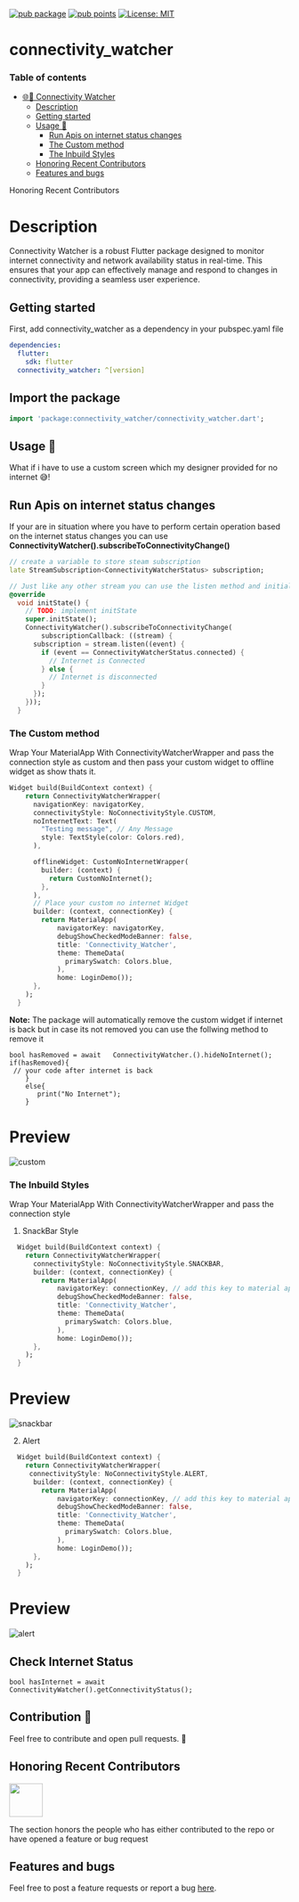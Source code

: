 [![pub package](https://img.shields.io/pub/v/connectivity_watcher.svg)](https://pub.dev/packages/connectivity_watcher)
[![pub points](https://img.shields.io/pub/points/connectivity_watcher?color=2E8B57&label=pub%20points)](https://pub.dev/packages/connectivity_watcher/score)
[![License: MIT](https://img.shields.io/badge/license-MIT-purple.svg)](https://opensource.org/licenses/MIT)


# connectivity_watcher 


### Table of contents

- [🌐📲 Connectivity Watcher](#connectivity_watcher)
  - [Description](#description)
  - [Getting started](#getting-started)
  - [Usage 🚀](#usage-🚀)
    - [Run Apis on internet status changes](#run-apis-on-internet-status-changes )
    - [The Custom method](#the-custom-method)
    - [The Inbuild Styles ](#the-inbuild-styles )
  - [Honoring Recent Contributors](#honoring-recent-contributors)
  - [Features and bugs](#features-and-bugs)

Honoring Recent Contributors
# Description
Connectivity Watcher is a robust Flutter package designed to monitor internet connectivity and network availability status in real-time. This ensures that your app can effectively manage and respond to changes in connectivity, providing a seamless user experience.


## Getting started
First, add connectivity_watcher as a dependency in your pubspec.yaml file

```yaml
dependencies:
  flutter:
    sdk: flutter
  connectivity_watcher: ^[version]
```

## Import the package

```dart
import 'package:connectivity_watcher/connectivity_watcher.dart';
```

## Usage 🚀

What if i have to use a custom screen which my designer provided for no internet 😅!

## Run Apis on internet status changes 

If your are in situation where you have to perform certain operation based on the internet status changes you can use **ConnectivityWatcher().subscribeToConnectivityChange()**

```dart
// create a variable to store steam subscription
late StreamSubscription<ConnectivityWatcherStatus> subscription;

// Just like any other stream you can use the listen method and initialize stream in init state 
@override
  void initState() {
    // TODO: implement initState
    super.initState();
    ConnectivityWatcher().subscribeToConnectivityChange(
        subscriptionCallback: ((stream) {
      subscription = stream.listen((event) {
        if (event == ConnectivityWatcherStatus.connected) {
          // Internet is Connected
        } else {
          // Internet is disconnected
        }
      });
    }));
  }
```

### The Custom method

Wrap Your MaterialApp With ConnectivityWatcherWrapper and pass the connection style as custom and then pass your custom widget to offline widget as show thats it.

```dart
Widget build(BuildContext context) {
    return ConnectivityWatcherWrapper(
      navigationKey: navigatorKey,
      connectivityStyle: NoConnectivityStyle.CUSTOM,
      noInternetText: Text(
        "Testing message", // Any Message 
        style: TextStyle(color: Colors.red),
      ),

      offlineWidget: CustomNoInternetWrapper(
        builder: (context) {
          return CustomNoInternet();
        },
      ),
      // Place your custom no internet Widget
      builder: (context, connectionKey) {
        return MaterialApp(
            navigatorKey: navigatorKey,
            debugShowCheckedModeBanner: false,
            title: 'Connectivity_Watcher',
            theme: ThemeData(
              primarySwatch: Colors.blue,
            ),
            home: LoginDemo());
      },
    );
  }
```

**Note:** The package will automatically remove the custom widget if internet is back but in case its not removed you can use the follwing method to remove it 
```
bool hasRemoved = await   ConnectivityWatcher.().hideNoInternet();
if(hasRemoved){
 // your code after internet is back
    }
    else{
       print("No Internet");
    }
```

# Preview

![custom](https://github.com/Oauth-Celestial/Connectivity_Watcher/assets/119127289/b72c6bcc-d782-4bbf-93fe-a7b63f8ea818)


### The Inbuild Styles 

Wrap Your MaterialApp With ConnectivityWatcherWrapper and pass the connection style

1. SnackBar Style

``` dart
  Widget build(BuildContext context) {
    return ConnectivityWatcherWrapper(
      connectivityStyle: NoConnectivityStyle.SNACKBAR,
      builder: (context, connectionKey) {
        return MaterialApp(
            navigatorKey: connectionKey, // add this key to material app 
            debugShowCheckedModeBanner: false,
            title: 'Connectivity_Watcher',
            theme: ThemeData(
              primarySwatch: Colors.blue,
            ),
            home: LoginDemo());
      },
    );
  }
```

# Preview

![snackbar](https://github.com/Oauth-Celestial/Connectivity_Watcher/assets/119127289/af375c80-1942-4410-b7ff-cf167c131f7f)

2. Alert 

``` dart
  Widget build(BuildContext context) {
    return ConnectivityWatcherWrapper(
     connectivityStyle: NoConnectivityStyle.ALERT,
      builder: (context, connectionKey) {
        return MaterialApp(
            navigatorKey: connectionKey, // add this key to material app 
            debugShowCheckedModeBanner: false,
            title: 'Connectivity_Watcher',
            theme: ThemeData(
              primarySwatch: Colors.blue,
            ),
            home: LoginDemo());
      },
    );
  }
```
# Preview

![alert](https://github.com/Oauth-Celestial/Connectivity_Watcher/assets/119127289/7b50b018-d863-44e9-afb3-d627cdafd9a2)


## Check Internet Status

```
bool hasInternet = await ConnectivityWatcher().getConnectivityStatus();
```

## Contribution 🤝

Feel free to contribute and open pull requests. 🙌


## Honoring Recent Contributors

[<img src="https://github.com/avnp16.png" width="60px;"/><br /></a></sub>](https://github.com/avnp16)

The section honors the people who has either contributed to the repo or have opened a  feature or bug request 

## Features and bugs

Feel free to post a feature requests or report a bug [here](https://github.com/Oauth-Celestial/Connectivity_Watcher/issues).
